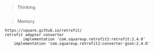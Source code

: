 > Thinking

```

```

> Memory

```
https://square.github.io/retrofit/
retrofit adapter converter
        implementation 'com.squareup.retrofit2:retrofit:2.4.0'
    implementation 'com.squareup.retrofit2:converter-gson:2.4.0'
```

